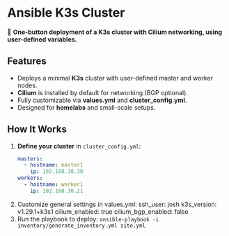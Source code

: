 # Ansible K3s Cluster

🚀 **One-button deployment of a K3s cluster with Cilium networking, using user-defined variables.**

## Features

- Deploys a minimal **K3s** cluster with user-defined master and worker nodes.
- **Cilium** is installed by default for networking (BGP optional).
- Fully customizable via **values.yml** and **cluster_config.yml**.
- Designed for **homelabs** and small-scale setups.

## How It Works

1. **Define your cluster** in `cluster_config.yml`:
   ```yaml
   masters:
     - hostname: master1
       ip: 192.168.10.30
   workers:
     - hostname: worker1
       ip: 192.168.30.21
2. Customize general settings in values.yml:
       ssh_user: josh
       k3s_version: v1.29.1+k3s1
       cilium_enabled: true
       cilium_bgp_enabled: false
3. Run the playbook to deploy:
    ```ansible-playbook -i inventory/generate_inventory.yml site.yml```